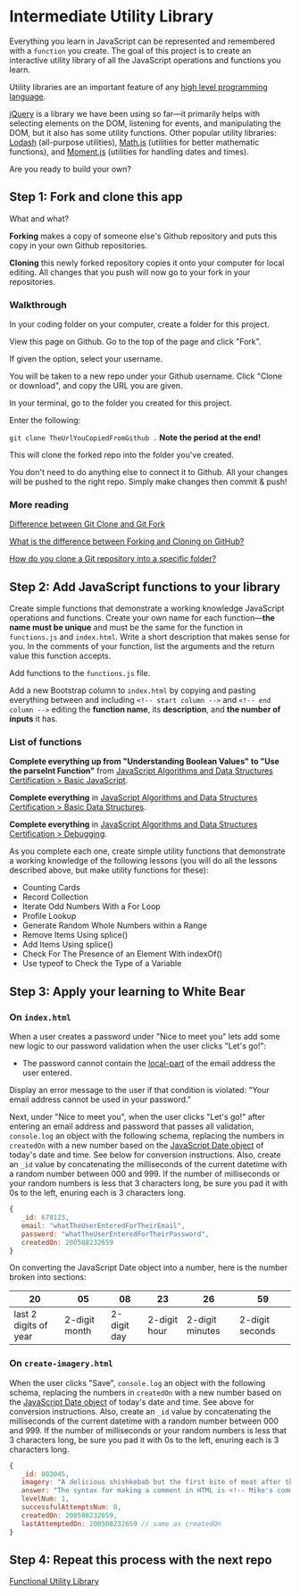 # Intermediate Utility Library

Everything you learn in JavaScript can be represented and remembered with a `function` you create. The goal of this project is to create an interactive utility library of all the JavaScript operations and functions you learn.

Utility libraries are an important feature of any [high level programming language](https://en.wikipedia.org/wiki/High-level_programming_language).

[jQuery](https://jquery.com/) is a library we have been using so far—it primarily helps with selecting elements on the DOM, listening for events, and manipulating the DOM, but it also has some utility functions. Other popular utility libraries: [Lodash](https://lodash.com/) (all-purpose utilities), [Math.js](https://mathjs.org/) (utilities for better mathematic functions), and [Moment.js](https://momentjs.com/) (utilities for handling dates and times).

Are you ready to build your own?

## Step 1: Fork and clone this app

What and what?

**Forking** makes a copy of someone else's Github repository and puts this copy in your own Github repositories.

**Cloning** this newly forked repository copies it onto your computer for local editing. All changes that you push will now go to your fork in your repositories.

### Walkthrough

In your coding folder on your computer, create a folder for this project.

View this page on Github. Go to the top of the page and click "Fork".

If given the option, select your username.

You will be taken to a new repo under your Github username. Click "Clone or download", and copy the URL you are given.

In your terminal, go to the folder you created for this project.

Enter the following:

`git clone TheUrlYouCopiedFromGithub .` **Note the period at the end!**

This will clone the forked repo into the folder you've created.

You don't need to do anything else to connect it to Github. All your changes will be pushed to the right repo. Simply make changes then commit & push!

### More reading

[Difference between Git Clone and Git Fork](https://www.toolsqa.com/git/difference-between-git-clone-and-git-fork/)

[What is the difference between Forking and Cloning on GitHub?](https://stackoverflow.com/questions/7057194/what-is-the-difference-between-forking-and-cloning-on-github)

[How do you clone a Git repository into a specific folder?](https://stackoverflow.com/questions/651038/how-do-you-clone-a-git-repository-into-a-specific-folder)

## Step 2: Add JavaScript functions to your library

Create simple functions that demonstrate a working knowledge JavaScript operations and functions. Create your own name for each function—**the name must be unique** and must be the same for the function in `functions.js` and `index.html`. Write a short description that makes sense for you. In the comments of your function, list the arguments and the return value this function accepts.

Add functions to the `functions.js` file.

Add a new Bootstrap column to `index.html` by copying and pasting everything between and including `<!-- start column -->` and `<!-- end column -->` editing the **function name**, its **description**, and **the number of inputs** it has.

### List of functions

**Complete everything up from "Understanding Boolean Values" to "Use the parseInt Function"** from [JavaScript Algorithms and Data Structures Certification > Basic JavaScript](https://www.freecodecamp.org/learn/).

**Complete everything** in [JavaScript Algorithms and Data Structures Certification > Basic Data Structures](https://www.freecodecamp.org/learn/).

**Complete everything** in [JavaScript Algorithms and Data Structures Certification > Debugging](https://www.freecodecamp.org/learn/).

As you complete each one, create simple utility functions that demonstrate a working knowledge of the following lessons (you will do all the lessons described above, but make utility functions for these):

-  Counting Cards
-  Record Collection
-  Iterate Odd Numbers With a For Loop
-  Profile Lookup
-  Generate Random Whole Numbers within a Range
-  Remove Items Using splice()
-  Add Items Using splice()
-  Check For The Presence of an Element With indexOf()
-  Use typeof to Check the Type of a Variable

## Step 3: Apply your learning to White Bear

### On `index.html`

When a user creates a password under "Nice to meet you" lets add some new logic to our password validation when the user clicks "Let's go!":

-  The password cannot contain the [local-part](https://en.wikipedia.org/wiki/Email_address) of the email address the user entered.

Display an error message to the user if that condition is violated: "Your email address cannot be used in your password."

Next, under "Nice to meet you", when the user clicks "Let's go!" after entering an email address and password that passes all validation, `console.log` an object with the following schema, replacing the numbers in `createdOn` with a new number based on the [JavaScript Date object](https://developer.mozilla.org/en-US/docs/Web/JavaScript/Reference/Global_Objects/Date) of today's date and time. See below for conversion instructions. Also, create an `_id` value by concatenating the milliseconds of the current datetime with a random number between 000 and 999. If the number of milliseconds or your random numbers is less that 3 characters long, be sure you pad it with 0s to the left, enuring each is 3 characters long.

```javascript
{
   _id: 678123,
   email: "whatTheUserEnteredForTheirEmail",
   password: "whatTheUserEnteredForTheirPassword",
   createdOn: 200508232659
}
```

On converting the JavaScript Date object into a number, here is the number broken into sections:

| 20                    | 05            | 08          | 23           | 26              | 59              |
| --------------------- | ------------- | ----------- | ------------ | --------------- | --------------- |
| last 2 digits of year | 2-digit month | 2-digit day | 2-digit hour | 2-digit minutes | 2-digit seconds |

### On `create-imagery.html`

When the user clicks "Save", `console.log` an object with the following schema, replacing the numbers in `createdOn` with a new number based on the [JavaScript Date object](https://developer.mozilla.org/en-US/docs/Web/JavaScript/Reference/Global_Objects/Date) of today's date and time. See above for conversion instructions. Also, create an `_id` value by concatenating the milliseconds of the current datetime with a random number between 000 and 999. If the number of milliseconds or your random numbers is less that 3 characters long, be sure you pad it with 0s to the left, enuring each is 3 characters long.

```javascript
{
   _id: 002045,
   imagery: "A delicious shishkebab but the first bite of meat after the pointy end is spicy & makes an exclamation point appear over my head like in a JRPG.",
   answer: "The syntax for making a comment in HTML is <!-- Mike's comment here -->",
   levelNum: 1,
   successfulAttemptsNum: 0,
   createdOn: 200508232659,
   lastAttemptedOn: 200508232659 // same as createdOn
}
```

## Step 4: Repeat this process with the next repo

[Functional Utility Library](https://github.com/punchcode-fullstack/functional-utility-library)
